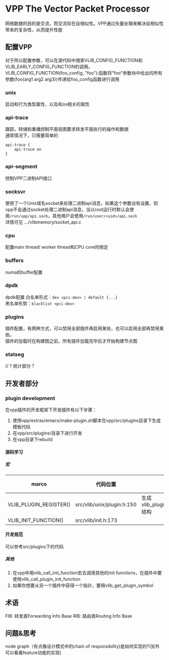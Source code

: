 # VPP The Vector Packet Processor
网络数据的目的是交流，而交流存在自相似性。VPP通过矢量处理来解决自相似性带来的复杂性，从而提升性能
## 配置VPP
对于所以配置参数，可以在源代码中搜索VLIB_CONFIG_FUNCTION和VLIB_EARLY_CONFIG_FUNCTION的调用。  
VLIB_CONFIG_FUNCTION(foo_config, "foo"):函数将"foo"参数块中给出的所有参数(foo{arg1 arg2 arg3})传递给foo_config函数进行调用
### unix
启动和行为类型属性，以及和os相关的属性
### api-trace
跟踪，转储和重播控制平面视图要求转发平面执行的操作和数据  
通常情况下，只需要简单的
```
api-trace {
    api-trace on
}
```
### api-segment
控制VPP二进制API接口
### socksvr
使用了一个Unix域名socket来处理二进制api消息，如果这个参数没有设置，则vpp不会通过socket处理二进制api消息。当以root运行时默认会使用`/run/vpp/api.sock`，其他用户会使用`/run/user/<uid>/api.sock`  
详情可见 .../vlibmemory/socket_api.c
### cpu
配置main thread/ worker thread和CPU core的绑定
### buffers
numa的buffer配置
### dpdk
dpdk配置
白名单形式：`dev <pci-dev> | default {...}`  
黑名单形势：`blacklist <pci-dev>`
### plugins
插件配置，有两种方式，可以禁用全部插件再启用某些，也可以启用全部再禁用某些。  
插件的加载时在构建图之前，所有插件加载完毕后才开始构建节点图
### statseg
// ? 统计部分？

## 开发者部分
### plugin development
在vpp插件的开发框架下开发插件有以下步骤：
1. 使用vpp/extras/emacs/make-plugin.sh脚本在vpp/src/plugins目录下生成模板代码
2. 在vpp/src/plugins/<your plugin>目录下进行开发
3. 在vpp目录下rebuild
#### 源码学习
##### 宏
|marco|代码位置|功能|备注|
| - | - | - | - |
|VLIB_PLUGIN_REGISTER()|src/vlib/unix/plugin.h:150|生成vlib_plugin_registration_t结构||
|VLIB_INIT_FUNCTION()|src/vlib/init.h:173|

#### 开发规范
可以参考src/plugins下的代码
##### 其他
1. 在vpp中用vlib_call_init_function宏去调用其他的init functions，在插件中要使用vlib_call_plugin_init_function
2. 如果你想要从另一个插件中获得一个指针，要用vlib_get_plugin_symbol
## 术语
FIB: 转发表Forwarding Info Base
RIB: 路由表Routing Info Base
## 问题&思考
node graph（有点像设计模式中的chain of responsibility)是如何实现的?(另外可以看看feature功能的实现)